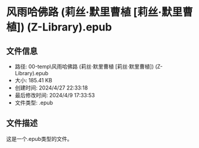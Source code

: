 ﻿# 风雨哈佛路 (莉丝·默里曹植 [莉丝·默里曹植]) (Z-Library).epub

## 文件信息
- 路径: 00-temp\风雨哈佛路 (莉丝·默里曹植 [莉丝·默里曹植]) (Z-Library).epub
- 大小: 185.41 KB
- 创建时间: 2024/4/27 22:33:18
- 最后修改时间: 2024/4/9 17:33:53
- 文件类型: .epub

## 文件描述
这是一个.epub类型的文件。

